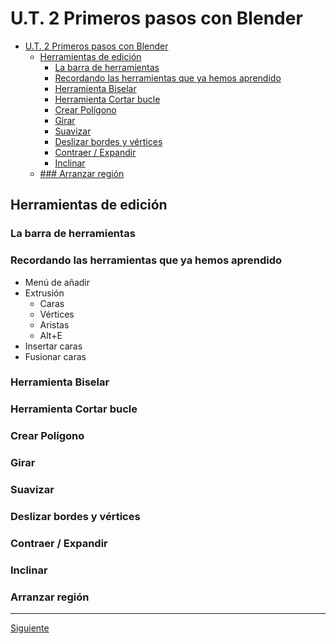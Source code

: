﻿# U.T. 2 Primeros pasos con Blender
- [U.T. 2 Primeros pasos con Blender](#ut-2-primeros-pasos-con-blender)
  - [Herramientas de edición](#herramientas-de-edición)
    - [La barra de herramientas](#la-barra-de-herramientas)
    - [Recordando las herramientas que ya hemos aprendido](#recordando-las-herramientas-que-ya-hemos-aprendido)
    - [Herramienta Biselar](#herramienta-biselar)
    - [Herramienta Cortar bucle](#herramienta-cortar-bucle)
    - [Crear Polígono](#crear-polígono)
    - [Girar](#girar)
    - [Suavizar](#suavizar)
    - [Deslizar bordes y vértices](#deslizar-bordes-y-vértices)
    - [Contraer / Expandir](#contraer--expandir)
    - [Inclinar](#inclinar)
  - [### Arranzar región](#-arranzar-región)
## Herramientas de edición
### La barra de herramientas
### Recordando las herramientas que ya hemos aprendido
- Menú de añadir
- Extrusión
  - Caras
  - Vértices
  - Aristas
  - Alt+E
- Insertar caras
- Fusionar caras
### Herramienta Biselar
### Herramienta Cortar bucle
### Crear Polígono
### Girar
### Suavizar
### Deslizar bordes y vértices
### Contraer / Expandir
### Inclinar
### Arranzar región
---
[Siguiente](ut_2_04.md)
